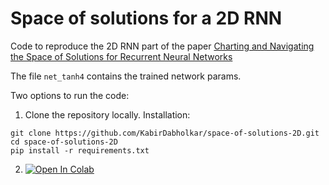 # Space of solutions for a 2D RNN

Code to reproduce the 2D RNN part of the paper [Charting and Navigating the Space of Solutions for Recurrent Neural Networks](https://proceedings.neurips.cc/paper/2021/hash/d530d454337fb09964237fecb4bea6ce-Abstract.html)

The file `net_tanh4` contains the trained network params.

Two options to run the code:
1. Clone the repository locally. Installation:
```
git clone https://github.com/KabirDabholkar/space-of-solutions-2D.git
cd space-of-solutions-2D
pip install -r requirements.txt
```
2. [![Open In Colab](https://colab.research.google.com/assets/colab-badge.svg)](https://colab.research.google.com/github/KabirDabholkar/space-of-solutions-2D/blob/master/analysis_2Drnn.ipynb)
